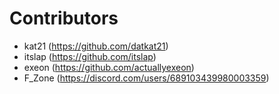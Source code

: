 # Contributors

- kat21 (https://github.com/datkat21)
- itslap (https://github.com/itslap)
- exeon (https://github.com/actuallyexeon)
- F_Zone (https://discord.com/users/689103439980003359)